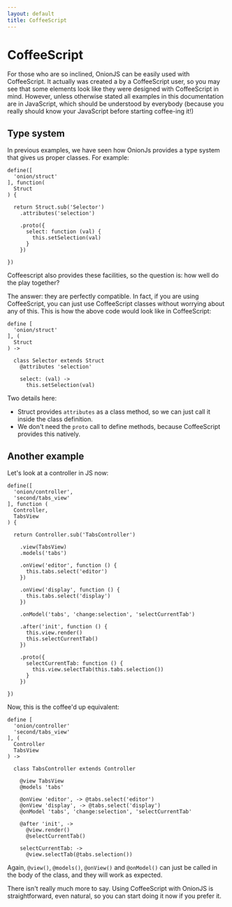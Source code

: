 ```yaml
---
layout: default
title: CoffeeScript
---
```


# CoffeeScript

For those who are so inclined, OnionJS can be easily used with CoffeeScript. It actually was created a by a CoffeeScript user, so you may see that some elements look like they were designed with CoffeeScript in mind. However, unless otherwise stated all examples in this documentation are in JavaScript, which should be understood by everybody (because you really should know your JavaScript before starting coffee-ing it!)

## Type system

In previous examples, we have seen how OnionJs provides a type system that gives us proper classes. For example:

    define([
      'onion/struct'
    ], function(
      Struct
    ) {

      return Struct.sub('Selector')
        .attributes('selection')

        .proto({
          select: function (val) {
            this.setSelection(val)
          }
        })

    })

Coffeescript also provides these facilities, so the question is: how well do the play together?

The answer: they are perfectly compatible. In fact, if you are using CoffeeScript, you can just use CoffeeScript classes without worrying about any of this. This is how the above code would look like in CoffeeScript:

    define [
      'onion/struct'
    ], (
      Struct
    ) ->

      class Selector extends Struct
        @attributes 'selection'

        select: (val) ->
          this.setSelection(val)

Two details here:

  * Struct provides `attributes` as a class method, so we can just call it inside the class definition.
  * We don't need the `proto` call to define methods, because CoffeeScript provides this natively.

## Another example

Let's look at a controller in JS now:

    define([
      'onion/controller',
      'second/tabs_view'
    ], function (
      Controller,
      TabsView
    ) {

      return Controller.sub('TabsController')

        .view(TabsView)
        .models('tabs')

        .onView('editor', function () {
          this.tabs.select('editor')
        })

        .onView('display', function () {
          this.tabs.select('display')
        })

        .onModel('tabs', 'change:selection', 'selectCurrentTab')

        .after('init', function () {
          this.view.render()
          this.selectCurrentTab()
        })

        .proto({
          selectCurrentTab: function () {
            this.view.selectTab(this.tabs.selection())
          }
        })

    })

Now, this is the coffee'd up equivalent:

    define [
      'onion/controller'
      'second/tabs_view'
    ], (
      Controller
      TabsView
    ) ->

      class TabsController extends Controller

        @view TabsView
        @models 'tabs'

        @onView 'editor', -> @tabs.select('editor')
        @onView 'display', -> @tabs.select('display')
        @onModel 'tabs', 'change:selection', 'selectCurrentTab'

        @after 'init', ->
          @view.render()
          @selectCurrentTab()

        selectCurrentTab: ->
          @view.selectTab(@tabs.selection())

Again, `@view()`, `@models()`, `@onView()` and `@onModel()` can just be called in the body of the class, and they will work as expected.

There isn't really much more to say. Using CoffeeScript with OnionJS is straightforward, even natural, so you can start doing it now if you prefer it.
